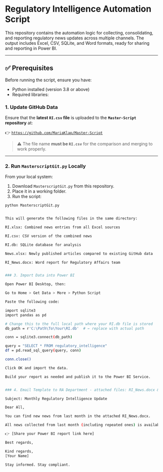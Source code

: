
# Regulatory Intelligence Automation Script

This repository contains the automation logic for collecting, consolidating, and reporting regulatory news updates across multiple channels. The output includes Excel, CSV, SQLite, and Word formats, ready for sharing and reporting in Power BI.

---

## ✅ Prerequisites

Before running the script, ensure you have:

- Python installed (version 3.8 or above)
- Required libraries:



### 1. Update GitHub Data

Ensure that the **latest `RI.csv` file** is uploaded to the **`Master-Script` repository** at:

👉 [`https://github.com/MariaKlap/Master-Script`](https://github.com/MariaKlap/Master-Script)

> ⚠️ The file name **must be `RI.csv`** for the comparison and merging to work properly.

---

### 2. Run `MasterscriptGit.py` Locally

From your local system:

1. Download `MasterscriptGit.py` from this repository.
2. Place it in a working folder.
3. Run the script:
 ```bash
 python MasterscriptGit.py


This will generate the following files in the same directory:

RI.xlsx: Combined news entries from all Excel sources

RI.csv: CSV version of the combined news

RI.db: SQLite database for analysis

News.xlsx: Newly published articles compared to existing GitHub data

RI_News.docx: Word report for Regulatory Affairs team


### 3. Import Data into Power BI

Open Power BI Desktop, then:

Go to Home > Get Data > More > Python Script

Paste the following code:

import sqlite3
import pandas as pd

# Change this to the full local path where your RI.db file is stored
db_path = r'C:\Path\To\Your\RI.db'  # ← replace with actual path

conn = sqlite3.connect(db_path)

query = "SELECT * FROM regulatory_intelligence"
df = pd.read_sql_query(query, conn)

conn.close()

Click OK and import the data.

Build your report as needed and publish it to the Power BI Service.


### 4. Email Template to RA Department - attached files: RI_News.docx & RI.xlsx

Subject: Monthly Regulatory Intelligence Update

Dear All,

You can find new news from last month in the attached RI_News.docx.

All news collected from last month (including repeated ones) is available in RI.xlsx, and you can explore the full dashboard using the link below:

👉 [Share your Power BI report link here]

Best regards,

Kind regards,  
[Your Name]

Stay informed. Stay compliant.


